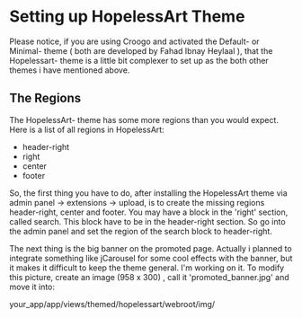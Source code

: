 <h1>Setting up HopelessArt Theme</h1>

<p>
	Please notice, if you are using Croogo and activated the Default- or Minimal- theme ( both are developed by Fahad Ibnay Heylaal ),
	that the Hopelessart- theme is a little bit complexer to set up as the both other themes i have mentioned above.
</p>

<h2>The Regions</h2>

<p>The HopelessArt- theme has some more regions than you would expect. Here is a list of all regions in HopelessArt:</p>

<ul>
	<li>header-right</li>
	<li>right</li>
	<li>center</li>
	<li>footer</li>
</ul>

<p>
	So, the first thing you have to do, after installing the HopelessArt theme via admin panel -> extensions -> upload, is to create the missing regions header-right, center and footer.
	You may have a block in the 'right' section, called search. This block have to be in the header-right section. 
	So go into the admin panel and set the region of the search block to header-right.
</p>

<p>
	The next thing is the big banner on the promoted page. Actually i planned to integrate something like jCarousel for some cool effects
	with the banner, but it makes it difficult to keep the theme general. I'm working on it.
	To modify this picture, create an image (958 x 300) , call it 'promoted_banner.jpg' and move it into:
</p>

<p>your_app/app/views/themed/hopelessart/webroot/img/</p>